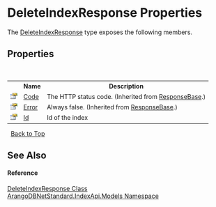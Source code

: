 # DeleteIndexResponse Properties
 

The <a href="ae20eb06-d44e-69e0-5269-392ba5e4f3b5">DeleteIndexResponse</a> type exposes the following members.


## Properties
&nbsp;<table><tr><th></th><th>Name</th><th>Description</th></tr><tr><td>![Public property](media/pubproperty.gif "Public property")</td><td><a href="13caad08-0dab-703a-c6c9-b7d29151a0a6">Code</a></td><td>
The HTTP status code.
 (Inherited from <a href="888a2abd-72c1-15bd-8ad6-84a39035f6f0">ResponseBase</a>.)</td></tr><tr><td>![Public property](media/pubproperty.gif "Public property")</td><td><a href="0542a12c-6851-a39c-a897-17098a4cc15b">Error</a></td><td>
Always false.
 (Inherited from <a href="888a2abd-72c1-15bd-8ad6-84a39035f6f0">ResponseBase</a>.)</td></tr><tr><td>![Public property](media/pubproperty.gif "Public property")</td><td><a href="af421a07-5099-8771-e3e1-1bf84c2163d6">Id</a></td><td>
Id of the index</td></tr></table>&nbsp;
<a href="#deleteindexresponse-properties">Back to Top</a>

## See Also


#### Reference
<a href="ae20eb06-d44e-69e0-5269-392ba5e4f3b5">DeleteIndexResponse Class</a><br /><a href="215740c9-85fc-74fa-998d-14b49b842d56">ArangoDBNetStandard.IndexApi.Models Namespace</a><br />